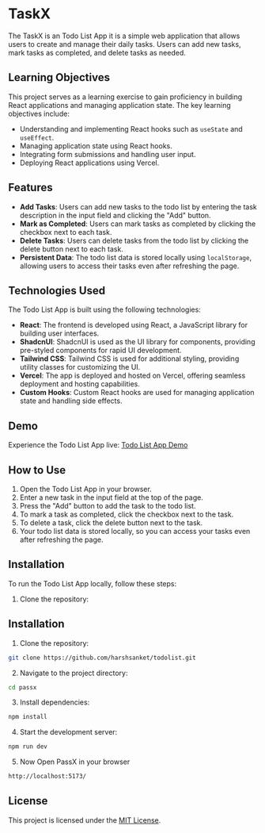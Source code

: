 # TaskX

The TaskX is an Todo List App it is a simple web application that allows users to create and manage their daily tasks. Users can add new tasks, mark tasks as completed, and delete tasks as needed.

## Learning Objectives

This project serves as a learning exercise to gain proficiency in building React applications and managing application state. The key learning objectives include:

- Understanding and implementing React hooks such as `useState` and `useEffect`.
- Managing application state using React hooks.
- Integrating form submissions and handling user input.
- Deploying React applications using Vercel.

## Features

- **Add Tasks**: Users can add new tasks to the todo list by entering the task description in the input field and clicking the "Add" button.
- **Mark as Completed**: Users can mark tasks as completed by clicking the checkbox next to each task.
- **Delete Tasks**: Users can delete tasks from the todo list by clicking the delete button next to each task.
- **Persistent Data**: The todo list data is stored locally using `localStorage`, allowing users to access their tasks even after refreshing the page.

## Technologies Used

The Todo List App is built using the following technologies:

- **React**: The frontend is developed using React, a JavaScript library for building user interfaces.
- **ShadcnUI**: ShadcnUI is used as the UI library for components, providing pre-styled components for rapid UI development.
- **Tailwind CSS**: Tailwind CSS is used for additional styling, providing utility classes for customizing the UI.
- **Vercel**: The app is deployed and hosted on Vercel, offering seamless deployment and hosting capabilities.
- **Custom Hooks**: Custom React hooks are used for managing application state and handling side effects.

## Demo

Experience the Todo List App live: [Todo List App Demo](https://harshsanket-taskx.vercel.app/)

## How to Use

1. Open the Todo List App in your browser.
2. Enter a new task in the input field at the top of the page.
3. Press the "Add" button to add the task to the todo list.
4. To mark a task as completed, click the checkbox next to the task.
5. To delete a task, click the delete button next to the task.
6. Your todo list data is stored locally, so you can access your tasks even after refreshing the page.

## Installation

To run the Todo List App locally, follow these steps:

1. Clone the repository:

## Installation

1. Clone the repository:

```bash
git clone https://github.com/harshsanket/todolist.git
```
2. Navigate to the project directory:
```bash
cd passx
```
3. Install dependencies:
```bash
npm install
```
4. Start the development server:
```bash
npm run dev
```
5. Now Open PassX in your browser
```bash
http://localhost:5173/
```

## License

This project is licensed under the [MIT License](LICENSE).
